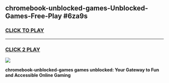 
## chromebook-unblocked-games-Unblocked-Games-Free-Play #6za9s
<h3>
<a href="https://us.freeplayer.one?title=chromebook-unblocked-games&ref=9M">CLICK TO PLAY</a></h3>
<hr>

<h3>
<a href="https://us.freeplayer.one?title=chromebook-unblocked-games&ref=9M">CLICK 2 PLAY</a>
  
</h3>

<a href="https://us.freeplayer.one?title=chromebook-unblocked-games&ref=9M"><img src="https://clearcache.store/games.png"></a>


**chromebook-unblocked-games games unblocked: Your Gateway to Fun and Accessible Online Gaming**
